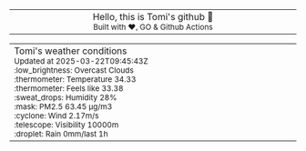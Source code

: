 
<div align="center">
<table>
<tbody>
<td align="center">
<img width="2000" height="0"><br>
Hello, this is Tomi's github 👋<br>
<sup>Built with ❤️, GO & Github Actions</sup><br>
<img width="2000" height="0">
</td>
</tbody>
</table>
</div>
<table>
<tbody>
<td align="left">
<img width="2000" height="0"><br>
Tomi's weather conditions<br>
<sup>Updated at 2025-03-22T09:45:43Z</sup><br>
<sup>:low_brightness: Overcast Clouds</sup><br>
<sup>:thermometer: Temperature 34.33 </sup><br>
<sup>:thermometer: Feels like 33.38</sup><br>
<sup>:sweat_drops: Humidity 28%</sup><br>
<sup>:mask: PM2.5 63.45 μg/m3</sup><br>
<sup>:cyclone: Wind 2.17m/s </sup><br>
<sup>:telescope: Visibility 10000m </sup><br>
<sup>:droplet: Rain 0mm/last 1h </sup><br>
<img width="2000" height="0">
</td>
<td align="left">
<img width="2000" height="0"><br>
<br>
<img width="2000" height="0">
</td>
</tbody>
</table>
</div>
    